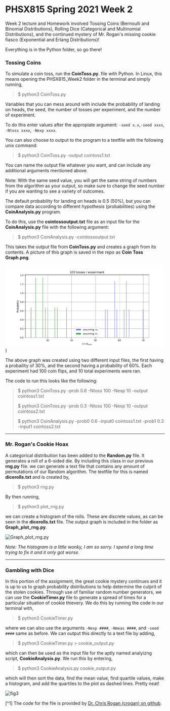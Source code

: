 # PHSX815 Spring 2021 Week 2

Week 2 lecture and Homework involved Tossing Coins (Bernoulli and Binomial Distributions), Rolling Dice (Categorical and Multinomial Distributions), and the continued mystery of Mr. Rogan's missing cookie fiasco (Exponential and Erlang Distributions)!

Everything is in the Python folder, so go there!

### Tossing Coins

To simulate a coin toss, run the **CoinToss.py**. file with Python. In Linux, this means opening the PHSX815_Week2 folder in the terminal and simply running, 
> $ python3 CoinToss.py

Variables that you can mess around with include the probability of landing on heads, the seed, the number of tosses per experiment, and the number of experiment. 

To do this enter values after the appropiate argument: `-seed x.x`,`-seed xxxx`, `-Ntoss xxxx`, `-Nexp xxxx`. 

You can also choose to output to the program to a textfile with the following unix command: 
> $ python3 CoinToss.py -output cointoss1.txt

You can name the output file whatever you want, and can include any additional arguments mentioned above.

Note: With the same seed value, you will get the same string of numbers from the algorithm as your output, so make sure to change the seed number if you are wanting to see a variety of outcomes. 

The default probability for landing on heads is 0.5 (50%), but you can compare data according to different hypothesis (probabilities) using the **CoinAnalysis.py** program.

To do this, use the **cointossoutput.txt** file as an input file for the **CoinAnalysis.py** file with the following argument:
> $ python3 CoinAnalysis.py -cointossoutput.txt

This takes the output file from **CoinToss.py** and creates a graph from its contents. A picture of this graph is saved in the repo as **Coin Toss Graph.png**.

![Coin Toss Graph.png](https://github.com/DJDdawg/PHSX815_Week2/blob/master/python/Coin%20Toss%20Graph.png))

The above graph was created using two different input files, the first having a probaility of 30%, and the second having a probability of 60%. Each experiment had 100 coin flips, and 10 total experiments were ran. 

The code to run this looks like the following:

>$ python3 CoinToss.py -prob 0.6 -Ntoss 100 -Nexp 10 -output cointoss1.txt
>
>$ python3 CoinToss.py -prob 0.3 -Ntoss 100 -Nexp 10 -output cointoss2.txt
>
>$ python3 CoinAnalysis.py -prob0 0.6 -input0 cointoss1.txt -prob1 0.3 -input1 cointoss2.txt
---

### Mr. Rogan's Cookie Hoax

A categorical distribution has been added to the **Random.py** file. It generates a roll of a 6-sided die. By including this class in our previous **rng.py** file. we can generate a text file that contains any amount of permutations of our Random algorithm. The textfile for this is named **dicerolls.txt** and is created by,
> $ python3 rng.py

By then running,
> $ python3 plot_rng.py

we can create a histogram of the rolls. These are discrete values, as can be seen in the **dicerolls.txt** file. The output graph is included in the folder as **Graph_plot_rng.py**.

![Graph_plot_rng.py](https://user-images.githubusercontent.com/76142511/215650195-cb703a08-aa43-435c-90ae-4fd4cd93a314.png)

*Note: The histogram is a little wonky, I am so sorry. I spend a long time trying to fix it and it only got worse.*

---

### Gambling with Dice

In this portion of the assignment, the great cookie mystery continues and it is up to us to graph probability distributions to help determine the culprit of the stolen cookies. Through use of familiar random number generators, we can use the **CookieTimer.py** file to generate a spread of times for a particular situation of cookie thievery. We do this by running the code in our terminal with,

> $ python3 CookieTimer.py

where we can also use the arguments `-Nexp ####`, `-Nmeas ####`, and `-seed ####` same as before. We can output this directly to a text file by adding,

> $ python3 CookieTimer.py > cookie_output.py

which can then be used as the input file for the aptly named analyizng script, **CookieAnalysis.py**. We run this by entering,

> $ python3 CookieAnalysis.py cookie_output.py

which will then sort the data, find the mean value, find quartile values, make a histogram, and add the quartiles to the plot as dashed lines. Pretty neat!

![fig3](https://user-images.githubusercontent.com/76142511/215650365-43616cbd-8a3f-4a4e-9089-f35f11698e10.png)

[^1] The code for the file is provided by [Dr. Chris Rogan (crogan) on github](https://github.com/crogan/PHSX815_Week2.git).

